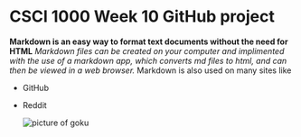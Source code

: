 # CSCI 1000 Week 10 GitHub project
**Markdown is an easy way to format text documents without the need for HTML**
*Markdown files can be created on your computer and implimented with the use of a markdown app, which converts md files to html, and can then be viewed in a web browser.*
Markdown is also used on many sites like 
- GitHub
- Reddit

  ![picture of goku]("C:\Users\aidan\OneDrive\Pictures\Screenshots\Screenshot_(1).png")
